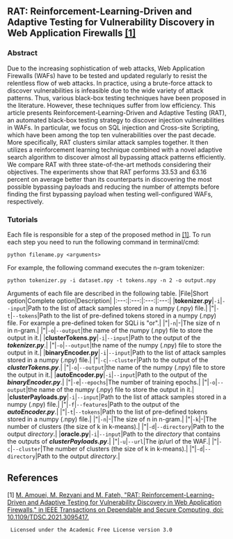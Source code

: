 ## RAT: Reinforcement-Learning-Driven and Adaptive Testing for Vulnerability Discovery in Web Application Firewalls [[1]](#1)

### Abstract
Due to the increasing sophistication of web attacks, Web Application Firewalls (WAFs) have to be tested and updated regularly to resist the relentless flow of web attacks. In practice, using a brute-force attack to discover vulnerabilities is infeasible due to the wide variety of attack patterns. Thus, various black-box testing techniques have been proposed in the literature. However, these techniques suffer from low efficiency. This article presents Reinforcement-Learning-Driven and Adaptive Testing (RAT), an automated black-box testing strategy to discover injection vulnerabilities in WAFs. In particular, we focus on SQL injection and Cross-site Scripting, which have been among the top ten vulnerabilities over the past decade. More specifically, RAT clusters similar attack samples together. It then utilizes a reinforcement learning technique combined with a novel adaptive search algorithm to discover almost all bypassing attack patterns efficiently. We compare RAT with three state-of-the-art methods considering their objectives. The experiments show that RAT performs 33.53 and 63.16 percent on average better than its counterparts in discovering the most possible bypassing payloads and reducing the number of attempts before finding the first bypassing payload when testing well-configured WAFs, respectively.

### Tutorials
Each file is responsible for a step of the proposed method in [[1]](#1). To run each step you need to run the following command in terminal/cmd:

```
python filename.py <arguments>
```
For example, the following command executes the n-gram tokenizer:
```
python tokenizer.py -i dataset.npy -t tokens.npy -n 2 -o output.npy
```
Arguments of each file are described in the following table.
|File|Short option|Complete option|Description|
|:---:|:---:|:---:|:---:|
|**tokenizer.py**|`-i`|`--input`|Path to the list of attack samples stored in a numpy (.npy) file.|
|"|`-t`|`--tokens`|Path to the list of pre-defined tokens stored in a numpy (.npy) file. For example a pre-defined token for SQLi is "or".|
|"|`-n`|-|The size of n in n-gram.|
|"|`-o`|`--output`|the name of the numpy (.npy) file to store the output in it.|
|**clusterTokens.py**|`-i`|`--input`|Path to the output of the ***tokenizer.py***.|
|"|`-o`|`--output`|the name of the numpy (.npy) file to store the output in it.|
|**binaryEncoder.py**|`-i`|`--input`|Path to the list of attack samples stored in a numpy (.npy) file.|
|"|`-c`|`--cluster`|Path to the output of the ***clusterTokens.py***.|
|"|`-o`|`--output`|the name of the numpy (.npy) file to store the output in it.|
|**autoEncoder.py**|`-i`|`--input`|Path to the output of the ***binaryEncoder.py***.|
|"|`-e`|`--epochs`|The number of training epochs.|
|"|`-o`|`--output`|the name of the numpy (.npy) file to store the output in it.|
|**clusterPayloads.py**|`-i`|`--input`|Path to the list of attack samples stored in a numpy (.npy) file.|
|"|`-f`|`--features`|Path to the output of the ***autoEncoder.py***.|
|"|`-t`|`--tokens`|Path to the list of pre-defined tokens stored in a numpy (.npy) file.|
|"|`-n`|-|The size of n in n-gram.|
|"|`-k`|-|The number of clusters (the size of k in k-means).|
|"|`-d`|`--directory`|Path to the output *directory*.|
|**oracle.py**|`-i`|`--input`|Path to the *directory* that contains the outputs of ***clusterPayloads.py***.|
|"|`-u`|`--url`|The *ip*/url of the WAF.|
|"|`-c`|`--cluster`|The number of clusters (the size of k in k-means).|
|"|`-d`|`--directory`|Path to the output *directory*.|












## References
<a id="1">[1]</a> 
[M. Amouei, M. Rezvani and M. Fateh, "RAT: Reinforcement-Learning-Driven and Adaptive Testing for Vulnerability Discovery in Web Application Firewalls," in IEEE Transactions on Dependable and Secure Computing, doi: 10.1109/TDSC.2021.3095417.](https://doi.org/10.1109/TDSC.2021.3095417)

     Licensed under the Academic Free License version 3.0
